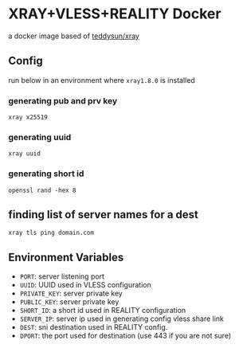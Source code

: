# XRAY+VLESS+REALITY Docker

a docker image based of [teddysun/xray](https://hub.docker.com/r/teddysun/xray)

## Config

run below in an environment where `xray1.8.0` is installed

### generating pub and prv key

`xray x25519`

### generating uuid

`xray uuid`

### generating short id

`openssl rand -hex 8`

## finding list of server names for a dest

`xray tls ping domain.com`

## Environment Variables

- `PORT`: server listening port
- `UUID`: UUID used in VLESS configuration
- `PRIVATE_KEY`: server private key
- `PUBLIC_KEY`: server private key
- `SHORT_ID`: a short id used in REALITY configuration
- `SERVER_IP`: server ip used in generating config vless share link
- `DEST`: sni destination used in REALITY config.
- `DPORT`: the port used for destination (use 443 if you are not sure)
